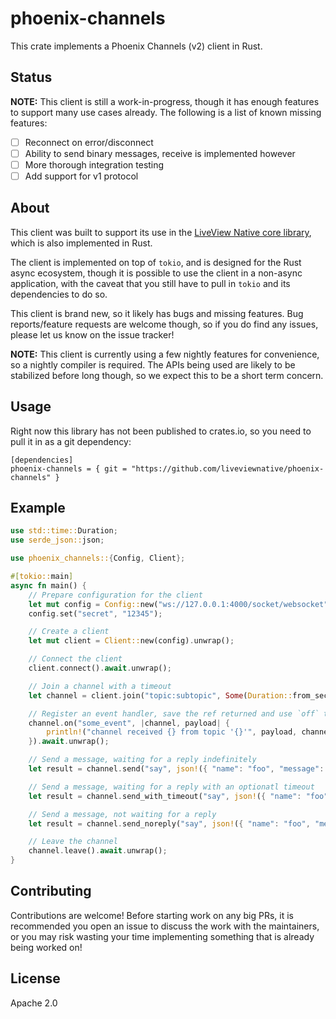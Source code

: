 # phoenix-channels

This crate implements a Phoenix Channels (v2) client in Rust.

## Status

**NOTE:** This client is still a work-in-progress, though it has enough features to support many
use cases already. The following is a list of known missing features:

- [ ] Reconnect on error/disconnect
- [ ] Ability to send binary messages, receive is implemented however
- [ ] More thorough integration testing
- [ ] Add support for v1 protocol

## About

This client was built to support its use in the [LiveView Native core library](https://github.com/liveviewnative/liveview-native-core), 
which is also implemented in Rust.

The client is implemented on top of `tokio`, and is designed for the Rust async ecosystem, though it is possible to use the
client in a non-async application, with the caveat that you still have to pull in `tokio` and its dependencies to do so.

This client is brand new, so it likely has bugs and missing features. Bug reports/feature requests are welcome though, so
if you do find any issues, please let us know on the issue tracker!

**NOTE:** This client is currently using a few nightly features for convenience, so a nightly compiler is required. The
APIs being used are likely to be stabilized before long though, so we expect this to be a short term concern.

## Usage

Right now this library has not been published to crates.io, so you need to pull it in as a git dependency:

```
[dependencies]
phoenix-channels = { git = "https://github.com/liveviewnative/phoenix-channels" }
```

## Example

```rust
use std::time::Duration;
use serde_json::json;

use phoenix_channels::{Config, Client};

#[tokio::main]
async fn main() {
    // Prepare configuration for the client
    let mut config = Config::new("ws://127.0.0.1:4000/socket/websocket").unwrap();
    config.set("secret", "12345");

    // Create a client
    let mut client = Client::new(config).unwrap();

    // Connect the client
    client.connect().await.unwrap();

    // Join a channel with a timeout
    let channel = client.join("topic:subtopic", Some(Duration::from_secs(15))).await.unwrap();

    // Register an event handler, save the ref returned and use `off` to unsubscribe
    channel.on("some_event", |channel, payload| {
        println!("channel received {} from topic '{}'", payload, channel.topic());
    }).await.unwrap();

    // Send a message, waiting for a reply indefinitely
    let result = channel.send("say", json!({ "name": "foo", "message": "hi"})).await.unwrap();

    // Send a message, waiting for a reply with an optionatl timeout
    let result = channel.send_with_timeout("say", json!({ "name": "foo", "message": "hello"}), Some(Duration::from_secs(5))).await.unwrap();

    // Send a message, not waiting for a reply
    let result = channel.send_noreply("say", json!({ "name": "foo", "message": "jeez"})).await.unwrap();

    // Leave the channel
    channel.leave().await.unwrap();
}
```

## Contributing

Contributions are welcome! Before starting work on any big PRs, it is recommended you open an issue
to discuss the work with the maintainers, or you may risk wasting your time implementing something that
is already being worked on!

## License

Apache 2.0
